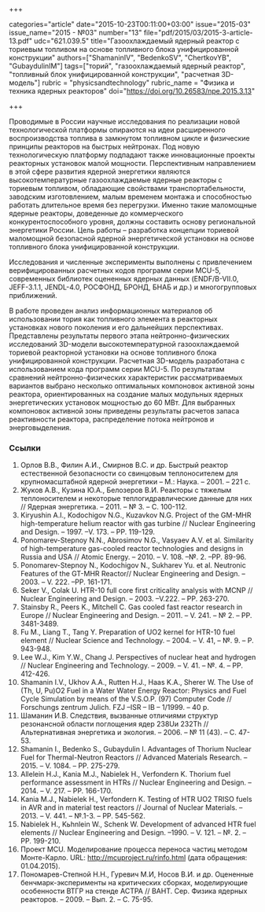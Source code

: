 +++

categories="article"
date="2015-10-23T00:11:00+03:00"
issue="2015-03"
issue_name="2015 - №03"
number="13"
file="pdf/2015/03/2015-3-article-13.pdf"
udc="621.039.5"
title="Газоохлаждаемый ядерный реактор с ториевым топливом на основе топливного блока унифицированной конструкции"
authors=["ShamaninIV", "BedenkoSV", "ChertkovYB", "GubaydulinIM"]
tags=["торий", "газоохлаждаемый ядерный реактор", "топливный блок унифицированной конструкции", "расчетная 3D-модель"]
rubric = "physicsandtechnology"
rubric_name = "Физика и техника ядерных реакторов"
doi="https://doi.org/10.26583/npe.2015.3.13"

+++

Проводимые в России научные исследования по реализации новой технологической платформы опираются на идеи расширенного воспроизводства топлива в замкнутом топливном цикле и физические принципы реакторов на быстрых нейтронах. Под новую технологическую платформу подпадают также инновационные проекты реакторных установок малой мощности. Перспективным направлением в этой сфере развития ядерной энергетики являются высокотемпературные газоохлаждаемые ядерные реакторы с ториевым топливом, обладающие свойствами транспортабельности, заводским изготовлением, малым временем монтажа и способностью работать длительное время без перегрузки. Именно такие маломощные ядерные реакторы, доведенные до коммерческого конкурентоспособного уровня, должны составить основу региональной энергетики России. Цель работы – разработка концепции ториевой маломощной безопасной ядерной энергетической установки на основе топливного блока унифицированной конструкции.

Исследования и численные эксперименты выполнены с привлечением верифицированных расчетных кодов программ серии MCU-5, современных библиотек оцененных ядерных данных (ENDF/B-VII.0, JEFF-3.1.1, JENDL-4.0, РОСФОНД, БРОНД, БНАБ и др.) и многогрупповых приближений.

В работе проведен анализ информационных материалов об использовании тория как топливного элемента в реакторных установках нового поколения и его дальнейших перспективах. Представлены результаты первого этапа нейтронно-физических исследований 3D-модели высокотемпературной газоохлаждаемой ториевой реакторной установки на основе топливного блока унифицированной конструкции. Расчетная 3D-модель разработана с использованием кода программ серии MCU-5. По результатам сравнений нейтронно-физических характеристик рассматриваемых вариантов выбрано несколько оптимальных компоновок активной зоны реактора, ориентированных на создание малых модульных ядерных энергетических установок мощностью до 60 МВт. Для выбранных компоновок активной зоны приведены результаты расчетов запаса реактивности реактора, распределение потока нейтронов и энерговыделения.

### Ссылки

1. Орлов В.В., Филин А.И., Смирнов В.С. и др. Быстрый реактор естественной безопасности со свинцовым теплоносителем для крупномасштабной ядерной энергетики – М.: Наука. – 2001. – 221 с.
2. Жуков А.В., Кузина Ю.А., Белозеров В.И. Реакторы с тяжелым теплоносителем и некоторые теплогидравлические данные для них // Ядерная энергетика. – 2011. – № 3. – С. 100-112.
3. Kiryushin A.I., Kodochigov N.G., Kuzavkov N.G. Project of the GM-MHR high-temperature helium reactor with gas turbine // Nuclear Engineering and Design. – 1997. –V. 173. – PP. 119-129.
4. Ponomarev-Stepnoy N.N., Abrosimov N.G., Vasyaev A.V. et al. Similarity of high-temperature gas-cooled reactor technologies and designs in Russia and USA // Atomic Energy. – 2010. – V. 108. –№. 2. –PP. 89-96.
5. Ponomarev-Stepnoy N., Kodochigov N., Sukharev Yu. et al. Neutronic Features of the GT-MHR Reactor// Nuclear Engineering and Design. – 2003. – V. 222. –PP. 161-171.
6. Seker V., Сolak U. HTR-10 full core first criticality analysis with MCNP // Nuclear Engineering and Design. – 2003. –V.222. – PP. 263-270.
7. Stainsby R., Peers K., Mitchell C. Gas cooled fast reactor research in Europe // Nuclear Engineering and Design. – 2011. – V. 241. – № 2. – PP. 3481-3489.
8. Fu M., Liang T., Tang Y. Preparation of UO2 kernel for HTR-10 fuel element // Nuclear Science and Technology. – 2004. – V. 41, – №. 9. – P. 943-948.
9. Lee W.J., Kim Y.W., Chang J. Perspectives of nuclear heat and hydrogen // Nuclear Engineering and Technology. – 2009. – V. 41. – №. 4. – PP. 412-426.
10. Shamanin I.V., Ukhov A.A., Rutten H.J., Haas K.A., Sherer W. The Use of (Th, U, Pu)O2 Fuel in a Water Water Energy Reactor: Physics and Fuel Cycle Simulation by means of the V.S.O.P. (97) Computer Code // Forschungs zentrum Julich. FZJ –ISR – IB – 1/1999. – 40 p.
11. Шаманин И.В. Следствия, вызванные отличиями структур резонансной области поглощения ядер 238Uи 232Th // Альтернативная энергетика и экология. – 2006. – № 11 (43). – С. 47-53.
12. Shamanin I., Bedenko S., Gubaydulin I. Advantages of Thorium Nuclear Fuel for Thermal-Neutron Reactors // Advanced Materials Research. – 2015. – V. 1084. – PP. 275-279.
13. Allelein H.J., Kania M.J., Nabielek H., Verfondern K. Thorium fuel performance assessment in HTRs // Nuclear Engineering and Design. – 2014. – V. 217. – PP. 166-170.
14. Kania M.J., Nabielek H., Verfondern K. Testing of HTR UO2 TRISO fuels in AVR and in material test reactors // Journal of Nuclear Materials. –2013. – V. 441. – №.1-3. – PP. 545-562.
15. Nabielek H., Kьhnlein W., Schenk W. Development of advanced HTR fuel elements // Nuclear Engineering and Design. –1990. – V. 121. – №. 2. – PP. 199-210.
16. Проект MCU. Моделирование процесса переноса частиц методом Монте-Карло. URL: http://mcuproject.ru/rinfo.html (дата обращения: 01.04.2015).
17. Пономарев-Степной Н.Н., Гуревич М.И, Носов В.И. и др. Оцененные бенчмарк-эксперименты на критических сборках, моделирующие особенности ВТГР на стенде АСТРА // ВАНТ. Сер. Физика ядерных реакторов. – 2009. – Вып. 2. – С. 75-95.